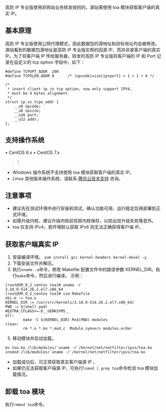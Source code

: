 高防 IP 专业版使用非网站业务转发规则的，源站需使用 toa 模块获取客户端的真实 IP。

## 基本原理
高防 IP 专业版使用公网代理模式，因此数据包的源地址和目标地址均会被修改。源站看到的数据包源地址是高防 IP 专业版实例的回源 IP，而并非是客户端的真实 IP。为了将客户端 IP 传给服务器，转发时高防 IP 专业版将客户端的 IP 和 Port 记录在自定义的 tcp option 字段中。如下：
```
#define TCPOPT_ADDR  200
#define TCPOLEN_ADDR 8      /* |opcode|size|ip+port| = 1 + 1 + 6 */

/*
 * insert client ip in tcp option, now only support IPV4,
 * must be 4 bytes alignment.
 */
struct ip_vs_tcpo_addr {
    __u8 opcode;
    __u8 opsize;
    __u16 port;
    __u32 addr;
};
```

## 支持操作系统
•	CentOS 6.x
•	CentOS 7.x
>!
- Windows 操作系统不支持使用 toa 模块获取客户端的真实 IP。
- Linux 其他版本操作系统，请联系 [腾讯云技术支持](https://cloud.tencent.com/about/connect) 咨询。

## 注意事项
- 建议先在测试环境中进行安装和测试，确认功能可用、运行稳定后再部署到正式环境。
- 如需升级内核，建议升级内核前将原内核保存，以防出现升级失败等意外。
-  toa 仅支持 IPv4，若环境默认获取 IPv6 则无法正确获得客户端 IP。

## 获取客户端真实 IP
1. 安装编译环境。
`yum install gcc kernel-headers kernel-devel -y `
2. 下载安装文件并解压。
3. 执行`uname -a`命令，修改 Makefile 配置文件中的路径参数 KERNEL_DIR。执行`make`命令，然后进行编译。
示例：
```
[root@VM_0_2_centos toa]# uname -r
3.10.0-514.26.2.el7.x86_64
[root@VM_0_2_centos toa]# vim Makefile 
obj-m := toa.o
KERNEL_DIR := /usr/src/kernels/3.10.0-514.26.2.el7.x86_64/
PWD := $(shell pwd)
#EXTRA_CFLAGS+=-D__GENKSYMS__
all:
        make -C $(KERNEL_DIR) M=$(PWD) modules
clean:    
        rm *.o *.ko *.mod.c  Module.symvers modules.order
```
5. 移动模块并启动加载。
```
mv toa.ko /lib/modules/`uname -r`/kernel/net/netfilter/ipvs/toa.ko
insmod /lib/modules/`uname -r`/kernel/net/netfilter/ipvs/toa.ko
```
 - 加载成功后，可正常获取真实客户端源 IP 。
 - 如果仍无法获取客户端源 IP，可执行`lsmod | grep toa`命令检测 toa 模块加载情况。

## 卸载 toa 模块
执行`rmmod toa`命令。
